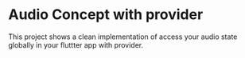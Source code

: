 # Audio Concept with provider 

This project shows a clean implementation of access your audio state globally in your fluttter app with provider.




